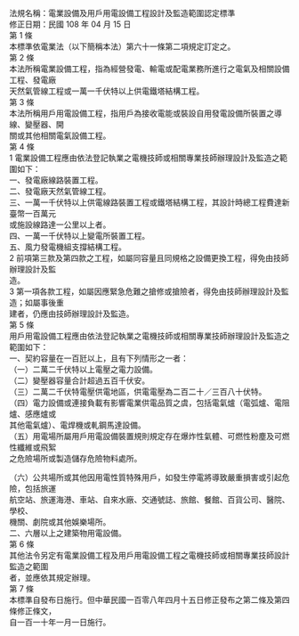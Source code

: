 法規名稱：電業設備及用戶用電設備工程設計及監造範圍認定標準  
修正日期：民國 108 年 04 月 15 日  
第 1 條  
本標準依電業法（以下簡稱本法）第六十一條第二項規定訂定之。  
第 2 條  
本法所稱電業設備工程，指為經營發電、輸電或配電業務所進行之電氣及相關設備工程、發電廠  
天然氣管線工程或一萬一千伏特以上供電鐵塔結構工程。  
第 3 條  
本法所稱用戶用電設備工程，指用戶為接收電能或裝設自用發電設備所裝置之導線、變壓器、開  
關或其他相關電氣設備工程。  
第 4 條  
1 電業設備工程應由依法登記執業之電機技師或相關專業技師辦理設計及監造之範圍如下：  
一、發電廠線路裝置工程。  
二、發電廠天然氣管線工程。  
三、一萬一千伏特以上供電線路裝置工程或鐵塔結構工程，其設計時總工程費達新臺幣一百萬元  
或施設線路達一公里以上者。  
四、一萬一千伏特以上變電所裝置工程。  
五、風力發電機組支撐結構工程。  
2 前項第三款及第四款之工程，如屬同容量且同規格之設備更換工程，得免由技師辦理設計及監  
造。  
3 第一項各款工程，如屬因應緊急危難之搶修或搶險者，得免由技師辦理設計及監造；如屬事後重  
建者，仍應由技師辦理設計及監造。  
第 5 條  
用戶用電設備工程應由依法登記執業之電機技師或相關專業技師辦理設計及監造之範圍如下：  
一、契約容量在一百瓩以上，且有下列情形之一者：  
（一）二萬二千伏特以上電壓之電力設備。  
（二）變壓器容量合計超過五百千伏安。  
（三）二萬二千伏特電壓供電地區，供電電壓為二百二十／三百八十伏特。  
（四）電力設備或連接負載有影響電業供電品質之虞，包括電氣爐（電弧爐、電阻爐、感應爐或  
其他電氣爐）、電焊機或軋鋼馬達設備。  
（五）用電場所屬用戶用電設備裝置規則規定存在爆炸性氣體、可燃性粉塵及可燃性纖維或飛絮  
之危險場所或製造儲存危險物料處所。  


（六）公共場所或其他因用電性質特殊用戶，如發生停電將導致嚴重損害或引起危險，包括旅運  
航空站、旅運海港、車站、自來水廠、交通號誌、旅館、餐館、百貨公司、醫院、學校、  
機關、劇院或其他娛樂場所。  
二、六層以上之建築物用電設備。  
第 6 條  
其他法令另定有電業設備工程及用戶用電設備工程之電機技師或相關專業技師設計監造之範圍  
者，並應依其規定辦理。  
第 7 條  
本標準自發布日施行。但中華民國一百零八年四月十五日修正發布之第二條及第四條修正條文，  
自一百一十年一月一日施行。  


